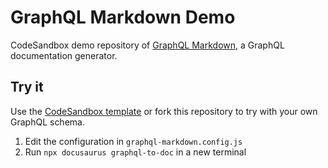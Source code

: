 # GraphQL Markdown Demo

CodeSandbox demo repository of [GraphQL Markdown](https://graphql-markdown.github.io/graphql-markdown/), a GraphQL documentation generator.

## Try it

Use the [CodeSandbox template](https://codesandbox.io/s/graphql-markdown-demo-zrbcjf?file=/graphql-markdown.config.js) or fork this repository to try with your own GraphQL schema.

1. Edit the configuration in `graphql-markdown.config.js`
2. Run `npx docusaurus graphql-to-doc` in a new terminal
